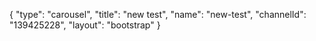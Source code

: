 {
    "type": "carousel",
    "title": "new test",
    "name": "new-test",
    "channelId": "139425228",
    "layout": "bootstrap"
}